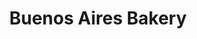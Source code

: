 ---
title: "Buenos Aires Bakery"
url: /ciudad-autonoma-de-buenos-aires/buenos-aires-bakery-avenida-elcano/
shop: Bäckerei
---